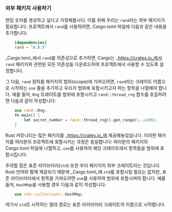 ### 외부 패키지 사용하기

랜덤 숫자를 생성하고 싶다고 가정해봅시다. 이를 위해 우리는 `rand`라는 외부 패키지가 필요합니다. 프로젝트에서 `rand`를 사용하려면, _Cargo.toml_ 파일에 다음과 같은 내용을 추가합니다:

```toml
    [dependencies]
    rand = "0.8.5"
```

_Cargo.toml_에서 `rand`를 의존성으로 추가하면, Cargo는 _https://crates.io_에서 `rand` 패키지와 관련된 모든 의존성을 다운로드하여 프로젝트에서 사용할 수 있도록 설정합니다.

그 다음, `rand` 정의를 패키지의 범위(scope)에 가져오려면, `rand`라는 크레이트 이름으로 시작하는 `use` 줄을 추가하고 우리가 범위에 포함시키고자 하는 항목을 나열해야 합니다. 예를 들어, `Rng` 트레이트를 범위에 포함시키고 `rand::thread_rng` 함수를 호출하려면 다음과 같이 작성합니다:

```rust
    use rand::Rng;
    fn main() {
        let secret_number = rand::thread_rng().gen_range(1..=100);
    }
```

Rust 커뮤니티는 많은 패키지를 _https://crates.io_에 제공해놓았습니다. 이러한 패키지를 여러분의 프로젝트에 포함시키는 과정은 동일합니다: 여러분의 패키지의 _Cargo.toml_ 파일에 나열하고, `use`를 사용하여 해당 크레이트에서 항목들을 범위에 포함시킵니다.

주의할 점은 표준 라이브러리(`std`) 또한 우리 패키지의 외부 크레이트라는 것입니다. Rust 언어와 함께 제공되기 때문에 _Cargo.toml_에 `std`를 포함시킬 필요는 없지만, 표준 라이브러리에서 항목을 가져오려면 `use`를 사용하여 범위에 포함시켜야 합니다. 예를 들어, `HashMap`을 사용할 경우 다음과 같이 작성합니다:

```rust
    use std::collections::HashMap;
```

여기서 `std`로 시작하는 절대 경로는 표준 라이브러리 크레이트의 이름으로 시작합니다.